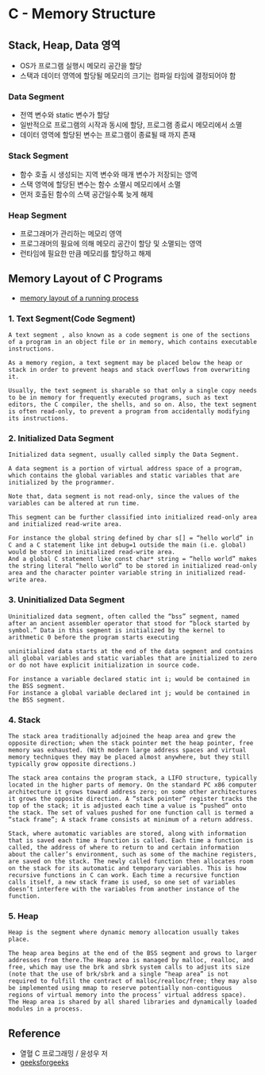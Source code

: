 # C - Memory Structure

## Stack, Heap, Data 영역
- OS가 프로그램 실행시 메모리 공간을 할당
- 스택과 데이터 영역에 할당될 메모리의 크기는 컴파일 타임에 결정되어야 함

### Data Segment
- 전역 변수와 static 변수가 할당
- 일반적으로 프로그램의 시작과 동시에 할당, 프로그램 종료시 메모리에서 소멸
- 데이터 영역에 할당된 변수는 프로그램이 종료될 때 까지 존재

### Stack Segment
- 함수 호출 시 생성되는 지역 변수와 매개 변수가 저장되는 영역
- 스택 영역에 할당된 변수는 함수 소멸시 메모리에서 소멸 
- 먼저 호출된 함수의 스택 공간일수록 늦게 해제

### Heap Segment
- 프로그래머가 관리하는 메모리 영역 
- 프로그래머의 필요에 의해 메모리 공간이 할당 및 소멸되는 영역
- 런타임에 필요한 만큼 메모리를 할당하고 해제

## Memory Layout of C Programs
- [memory layout of a running process](http://dyewrv1redcbt.cloudfront.net//wp-content/uploads/Memory-Layout.gif)

### 1. Text Segment(Code Segment)
```shell
A text segment , also known as a code segment is one of the sections of a program in an object file or in memory, which contains executable instructions.

As a memory region, a text segment may be placed below the heap or stack in order to prevent heaps and stack overflows from overwriting it.

Usually, the text segment is sharable so that only a single copy needs to be in memory for frequently executed programs, such as text editors, the C compiler, the shells, and so on. Also, the text segment is often read-only, to prevent a program from accidentally modifying its instructions.
```

### 2. Initialized Data Segment
```shell
Initialized data segment, usually called simply the Data Segment. 

A data segment is a portion of virtual address space of a program, which contains the global variables and static variables that are initialized by the programmer.

Note that, data segment is not read-only, since the values of the variables can be altered at run time.

This segment can be further classified into initialized read-only area and initialized read-write area.

For instance the global string defined by char s[] = “hello world” in C and a C statement like int debug=1 outside the main (i.e. global) would be stored in initialized read-write area. 
And a global C statement like const char* string = “hello world” makes the string literal “hello world” to be stored in initialized read-only area and the character pointer variable string in initialized read-write area.
```

### 3. Uninitialized Data Segment
```shell
Uninitialized data segment, often called the “bss” segment, named after an ancient assembler operator that stood for “block started by symbol.” Data in this segment is initialized by the kernel to arithmetic 0 before the program starts executing

uninitialized data starts at the end of the data segment and contains all global variables and static variables that are initialized to zero or do not have explicit initialization in source code.

For instance a variable declared static int i; would be contained in the BSS segment.
For instance a global variable declared int j; would be contained in the BSS segment.
```

### 4. Stack
```shell
The stack area traditionally adjoined the heap area and grew the opposite direction; when the stack pointer met the heap pointer, free memory was exhausted. (With modern large address spaces and virtual memory techniques they may be placed almost anywhere, but they still typically grow opposite directions.)

The stack area contains the program stack, a LIFO structure, typically located in the higher parts of memory. On the standard PC x86 computer architecture it grows toward address zero; on some other architectures it grows the opposite direction. A “stack pointer” register tracks the top of the stack; it is adjusted each time a value is “pushed” onto the stack. The set of values pushed for one function call is termed a “stack frame”; A stack frame consists at minimum of a return address.

Stack, where automatic variables are stored, along with information that is saved each time a function is called. Each time a function is called, the address of where to return to and certain information about the caller’s environment, such as some of the machine registers, are saved on the stack. The newly called function then allocates room on the stack for its automatic and temporary variables. This is how recursive functions in C can work. Each time a recursive function calls itself, a new stack frame is used, so one set of variables doesn’t interfere with the variables from another instance of the function.
```

### 5. Heap
```shell
Heap is the segment where dynamic memory allocation usually takes place.

The heap area begins at the end of the BSS segment and grows to larger addresses from there.The Heap area is managed by malloc, realloc, and free, which may use the brk and sbrk system calls to adjust its size (note that the use of brk/sbrk and a single “heap area” is not required to fulfill the contract of malloc/realloc/free; they may also be implemented using mmap to reserve potentially non-contiguous regions of virtual memory into the process’ virtual address space). The Heap area is shared by all shared libraries and dynamically loaded modules in a process.
```

## Reference
* 열혈 C 프로그래밍 / 윤성우 저
* [geeksforgeeks](http://www.geeksforgeeks.org/memory-layout-of-c-program/)